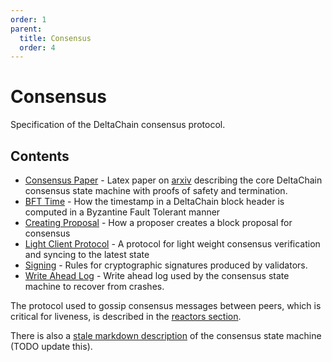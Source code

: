 ```yaml
---
order: 1
parent:
  title: Consensus
  order: 4
---
```


# Consensus

Specification of the DeltaChain consensus protocol.

## Contents

- [Consensus Paper](./consensus-paper) - Latex paper on
  [arxiv](https://arxiv.org/abs/1807.04938) describing the
  core DeltaChain consensus state machine with proofs of safety and termination.
- [BFT Time](./bft-time.md) - How the timestamp in a DeltaChain
  block header is computed in a Byzantine Fault Tolerant manner
- [Creating Proposal](./creating-proposal.md) - How a proposer
  creates a block proposal for consensus
- [Light Client Protocol](./light-client) - A protocol for light weight consensus
  verification and syncing to the latest state
- [Signing](./signing.md) - Rules for cryptographic signatures
  produced by validators.
- [Write Ahead Log](./wal.md) - Write ahead log used by the
  consensus state machine to recover from crashes.

The protocol used to gossip consensus messages between peers, which is critical
for liveness, is described in the [reactors section](../reactors/consensus/consensus.md).

There is also a [stale markdown description](consensus.md) of the consensus state machine
(TODO update this).
